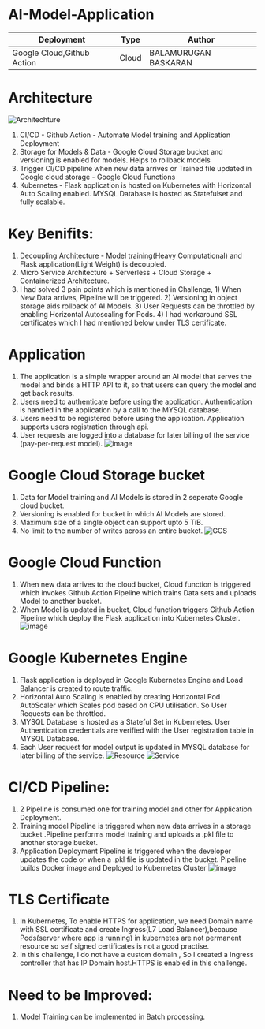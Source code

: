 # AI-Model-Application


| Deployment | Type| Author |
| -------- | -------- |--------|
| Google Cloud,Github Action |Cloud  | BALAMURUGAN BASKARAN|

# Architecture
![Architechture](https://user-images.githubusercontent.com/47313756/165962407-489cded2-f8be-450b-99a4-355dde985c2c.jpg)

1) CI/CD - Github Action - Automate Model training and Application Deployment 
2) Storage for Models & Data - Google Cloud Storage bucket and versioning is enabled for models. Helps to rollback models 
3) Trigger CI/CD pipeline when new data arrives or Trained file updated in Google cloud storage - Google Cloud Functions
4) Kubernetes - Flask application is hosted on Kubernetes with Horizontal Auto Scaling enabled. MYSQL Database is hosted as Statefulset and fully scalable.

# Key Benifits:
1) Decoupling Architecture - Model training(Heavy Computational) and Flask application(Light Weight) is decoupled.
2) Micro Service Architecture + Serverless + Cloud Storage + Containerized Architecture.
3) I had solved 3 pain points which is mentioned in Challenge,
         1) When New Data arrives, Pipeline will be triggered.
         2) Versioning in object storage aids rollback of AI Models.
         3) User Requests can be throttled by enabling Horizontal Autoscaling for Pods.
         4) I had workaround SSL certificates which I had mentioned below under TLS certificate.
# Application
1) The application is a simple wrapper around an AI model that serves the model and binds a HTTP API to it, so that users can query the model and get back results.
2) Users need to authenticate before using the application. Authentication is handled in the application by a call to the MYSQL database.
3) Users need to be registered before using the application. Application supports users registration through api.
4) User requests are logged into a database for later billing of the service (pay-per-request model).
![image](https://user-images.githubusercontent.com/47313756/165990340-13eb4ad3-e9a2-43a4-b47d-bfadf6622e75.png)

# Google Cloud Storage bucket
1) Data for Model training and AI Models is stored in 2 seperate Google cloud bucket.
2) Versioning is enabled for bucket in which AI Models are stored.
3) Maximum size of a single object can support upto 5 TiB. 
4) No limit to the number of writes across an entire bucket.
![GCS](https://user-images.githubusercontent.com/47313756/165990057-1703b91c-dc22-4fdb-ad53-6e5462951016.png)

# Google Cloud Function
1) When new data arrives to the cloud bucket, Cloud function is triggered which invokes Github Action Pipeline which trains Data sets and uploads Model to another bucket.
2) When Model is updated in bucket, Cloud function triggers Github Action Pipeline which deploy the Flask application into Kubernetes Cluster.
![image](https://user-images.githubusercontent.com/47313756/165994033-05e91886-b746-470c-9f73-c6386fd4396e.png)

# Google Kubernetes Engine
1) Flask application is deployed in Google Kubernetes Engine and Load Balancer is created to route traffic.
2) Horizontal Auto Scaling is enabled by creating Horizontal Pod AutoScaler which Scales pod based on CPU utilisation. So User Requests can be throttled.
3)  MYSQL Database is hosted as a Stateful Set in Kubernetes. User Authentication credentials are verified with the User registration table in MYSQL Database.  
4) Each User request for model output is updated in MYSQL database for later billing of the service.
![Resource](https://user-images.githubusercontent.com/47313756/165997485-7329e48e-184f-4e33-8961-1c189a7d6f4c.png)
![Service](https://user-images.githubusercontent.com/47313756/165997528-b0d972f5-667c-4b23-ba57-2412e1b8dcb0.png)

# CI/CD Pipeline:
1) 2 Pipeline is consumed one for training model  and other for Application Deployment.
2) Training model Pipeline is triggered when new data arrives in a storage bucket .Pipeline performs model training and uploads a .pkl file to another storage bucket.
3) Application Deployment Pipeline is triggered when the developer updates the code or when a .pkl file is updated in the bucket. Pipeline builds Docker image and Deployed to Kubernetes Cluster 
![image](https://user-images.githubusercontent.com/47313756/165998381-6e4b53e4-61ab-45ec-b97a-36d95137ba68.png)

# TLS Certificate
1) In Kubernetes, To enable HTTPS for application, we need Domain name with SSL certificate and create Ingress(L7 Load Balancer),because Pods(server where app is running) in kubernetes are not permanent resource so self signed certificates is not a good practise.
2) In this challenge, I do not have a custom domain , So I created a Ingress controller that has IP Domain host.HTTPS is enabled in this challenge.

# Need to be Improved:
1) Model Training can be implemented in Batch processing.
